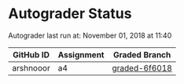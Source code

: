 # Autograder Status
Autograder last run at: November 01, 2018 at 11:40

| GitHub ID | Assignment | Graded Branch |
|-----------|------------|---------------|
| arshnooor | a4 | [graded-6f6018](https://github.com/Fall2018COMP401-001/a4-arshnooor/tree/graded-6f6018) | 
